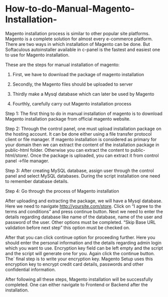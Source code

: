 # How-to-do-Manual-Magento-Installation-
Magento installation process is similar to other popular site platforms. Magento is a complete solution for almost every e-commerce platform. There are two ways in which installation of Magento can be done. But Softaculous autoinstaller available in c-panel is the fastest and easiest one to use for Magento installation.  

These are the steps for manual installation of magento: 

1. First, we have to download the package of magento installation 

2. Secondly,  the Magento files should be uploaded to server 
 
3. Thirdly make a Mysql database which can later be used by Magento 
 
4. Fourthly, carefully carry out Magento installation process  

Step 1: The first thing to do in manual installation of magento is to download Magento installation package from official magento website.   

Step 2: Through the control panel, one must upload installation package on the hosting account. It can be done either using a file transfer protocol client or file manager. If magento installation is considered as primary for your domain then we can extract the content of the installation package in public-html folder. Otherwise you can extract the content to public-html/store/. Once the package is uploaded, you can extract it from control panel →file manager.    

Step 3: After creating MySQL database, assign user through the control panel and select MySQL databases. During the script installation one need to remember database details.  
 
Step 4: Go through the process of Magento installation 

After uploading and extracting the package, we will have a Mysql database. Here we need to navigate http://yoursite.com/store. Click on “I agree to the terms and conditions” and press continue button. Next we need to enter the details regarding database like name of the database, name of the user and password of the user.   Other options must be completed. “Skip Base URL validation before next step” this option must be checked on. 

After that you can click continue option for proceeding further. Here you should enter the personal information and the details regarding admin login which you want to use. Encryption key field can be left empty and the script and the script will generate one for you. Again click the continue button.   The` final step is to write your encryption key.  Magento Setup uses this encryption key to encrypt credit card details, passwords and other confidential information.     

After following all these steps, Magento installation will be successfully completed. One can either navigate to Frontend or Backend after the installation.
